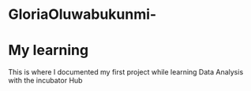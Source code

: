 # GloriaOluwabukunmi-
# My learning
This is where I documented my first project while learning Data Analysis with the incubator Hub
